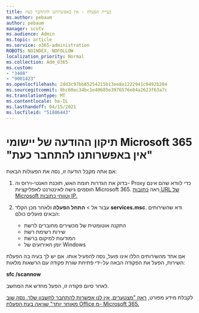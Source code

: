 ```yaml
---
title: בעיית הפעלה - אין באפשרותנו להתחבר כעת
ms.author: pebaum
author: pebaum
manager: scotv
ms.audience: Admin
ms.topic: article
ms.service: o365-administration
ROBOTS: NOINDEX, NOFOLLOW
localization_priority: Normal
ms.collection: Adm_O365
ms.custom:
- "3408"
- "9001423"
ms.openlocfilehash: 2dd3c97bb85254215b13ee8a1222941c0492b204
ms.sourcegitcommit: 8bc60ec34bc1e40685e3976576e04a2623f63a7c
ms.translationtype: MT
ms.contentlocale: he-IL
ms.lasthandoff: 04/15/2021
ms.locfileid: "51806443"
---
```

# <a name="fixing-the-microsoft-365-apps-we-are-unable-to-connect-right-now-message"></a>תיקון ההודעה של יישומי Microsoft 365 "אין באפשרותנו להתחבר כעת"

אם אתה מקבל הודעה זו, נסה את הפעולות הבאות:

1. בדוק את הגדרות חומת האש, תוכנת האנטי-וירוס וה- Proxy כדי לוודא שהם אינם חוסמים גישה לאינטרנט לאפליקציות Microsoft 365. ראה [כתובות URL של Microsoft וטווחי כתובות IP.](https://docs.microsoft.com/office365/enterprise/urls-and-ip-address-ranges)

2. עבור אל  >  **התחל הפעלה** ולאחר מכן הקלד **services.msc**. ודא שהשירותים הבאים פועלים כולם:
    - התקנה אוטומטית של מכשירים מחוברים לרשת
    - שירות רשימת רשת
    - המודעות למיקום ברשת
    - יומן האירועים של Windows

אם אחד מהשירותים הללו אינו פועל, נסה להפעיל אותו. אם יש לך בעיה בה הפעלת השירות, הפעל את הפקודה הבאה על-ידי פתיחת שורת פקודה עם הרשאות מלאות:

**sfc /scannow**

לאחר סיום פקודה זו, הפעל מחדש את המחשב.

לקבלת מידע מפורט, [ראה "מצטערים, אין לנו אפשרות להתחבר לחשבון שלך. נסה שוב מאוחר יותר" שגיאה בעת הפעלת Office מ- Microsoft 365.](https://docs.microsoft.com/office/troubleshoot/activation-installation/issue-when-activate-office-from-office-365)
